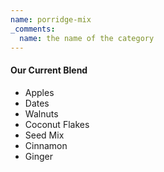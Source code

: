 ```yaml
---
name: porridge-mix
_comments:
  name: the name of the category
---
```


#### Our Current Blend

* Apples
* Dates
* Walnuts
* Coconut Flakes
* Seed Mix
* Cinnamon
* Ginger